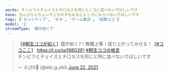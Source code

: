 ```yaml
---
words: チンピラとチェイスとチ〇カスを同じところに並べないでほしいです
kana: ちんぴらとちぇいすとちかすをおなじところにならべないでほしいです
tags: ['センシティブ', 'ネタ', 'ゲーム実況', '初期ココ']
model: '1'
streamType: '龍が如く7'
---
```


<blockquote class="twitter-tweet"><p lang="ja" dir="ltr">【<a href="https://twitter.com/hashtag/%E6%A1%90%E7%94%9F%E3%82%B3%E3%82%B3%E3%81%8C%E5%A6%82%E3%81%8F?src=hash&amp;ref_src=twsrc%5Etfw">#桐生ココが如く</a>】龍が如く7！無職上等！成り上がってみせる！【<a href="https://twitter.com/hashtag/%E3%82%B3%E3%82%B3%E3%81%93%E3%81%93?src=hash&amp;ref_src=twsrc%5Etfw">#ココここ</a>】 <a href="https://t.co/sp198G2lFi">https://t.co/sp198G2lFi</a> <a href="https://twitter.com/hashtag/%E6%A1%90%E7%94%9F%E3%82%B3%E3%82%B3%E3%81%AE%E6%A0%BC%E8%A8%80?src=hash&amp;ref_src=twsrc%5Etfw">#桐生ココの格言</a> <br>チンピラとチェイスとチ〇カスを同じと所に並べないでほしいです</p>&mdash; えびG🐉 (@ebi_g_ebi) <a href="https://twitter.com/ebi_g_ebi/status/1407352730058887174?ref_src=twsrc%5Etfw">June 22, 2021</a></blockquote> <script async src="https://platform.twitter.com/widgets.js" charset="utf-8"></script>
